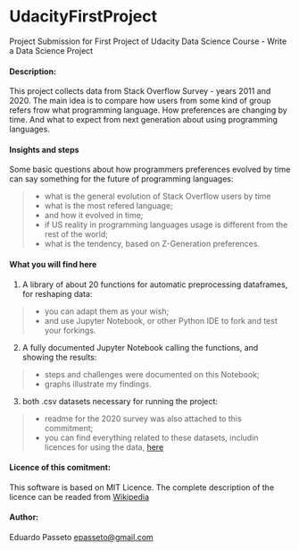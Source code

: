 # UdacityFirstProject
Project Submission for First Project of Udacity Data Science Course - Write a Data Science Project

#### Description:
This project collects data from Stack Overflow Survey - years 2011 and 2020. The main idea is to compare how users from some kind of group refers frow what programming language. How preferences are changing by time. And what to expect from next generation about using programming languages.

#### Insights and steps
Some basic questions about how programmers preferences evolved by time can say something for the future of programming languages:
>- what is the general evolution of Stack Overflow users by time
>- what is the most refered language;
>- and how it evolved in time;
>- if US reality in programming languages usage is different from the rest of the world;
>- what is the tendency, based on Z-Generation preferences.

#### What you will find here
1. A library of about 20 functions for automatic preprocessing dataframes, for reshaping data:
>- you can adapt them as your wish;
>- and use Jupyter Notebook, or other Python IDE to fork and test your forkings.

2. A fully documented Jupyter Notebook calling the functions, and showing the results:
>- steps and challenges were documented on this Notebook;
>- graphs illustrate my findings.

3. both .csv datasets necessary for running the project:
>- readme for the 2020 survey was also attached to this commitment;
>- you can find everything related to these datasets, includin licences for using the data, [here](https://insights.stackoverflow.com/survey)

#### Licence of this comitment:
This software is based on MIT Licence. The complete description of the licence can be readed from [Wikipedia](https://en.wikipedia.org/wiki/MIT_License)

#### Author:
Eduardo Passeto epasseto@gmail.com